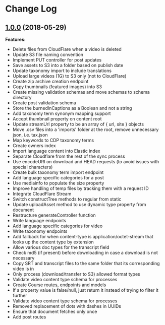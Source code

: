 # Change Log

## [1.0.0](https://github.com/IIP-Design/cdp-public-api/tree/1.0.0) (2018-05-29)

**Features:**

- Delete files from CloudFlare when a video is deleted
- Update S3 file naming convention
- Implement PUT controller for post updates
- Save assets to S3 into a folder based on publish date
- Update taxonomy import to include translations
- Upload large videos \(1G\) to S3 only \(not to CloudFlare\)
- Create zip archive creation endpoint
- Copy thumbnails \(featured images\) into S3
- Create missing validation schemas and move schemas to schema directory
- Create post validation schema
- Store the burnedInCaptions as a Boolean and not a string
- Add taxonomy term synonym mapping support
- Accept thumbnail property on content root
- Update streamUrl property to be an array of { url, site } objects
- Move .csv files into a 'imports' folder at the root, remove unnecessary json, i.e. tax.json
- Map keywords to CDP taxonomy terms
- Create owners index
- Import language content into Elastic index
- Separate Cloudflare from the rest of the sync process
- Use encodeURI on download and HEAD requests (to avoid issues with special characters)
- Create bulk taxonomy term import endpoint
- Add language specific categories for a post
- Use mediainfo to populate the size property
- Improve handling of temp files by tracking them with a request ID
- Integrate CloudFlare Stream
- Switch constructTree methods to regular from static
- Update uploadAsset method to use dynamic type property from document
- Restructure generateController function
- Write language endpoints
- Add language specific categories for video
- Write taxonomy endpoints
- Add fallback for when content-type is application/octet-stream that looks up the content type by extension
- Allow various doc types for the transcript field
- Check md5 \(if present\) before downloading in case a download is not necessary
- Copy SRT and transcript files to the same folder that its corresponding video is in
- Only process \(download/transfer to S3\) allowed format types
- Validate video content type schema for processes
- Create Course routes, endpoints and models
- If a property value is false/null, just return it instead of trying to filter it further
- Validate video content type schema for processes
- Removed replacement of dots with dashes in UUIDs
- Ensure that document fetches only once
- Add post routes
